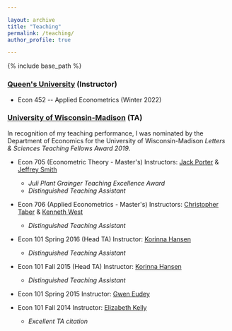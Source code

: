 ```yaml
---

layout: archive
title: "Teaching"
permalink: /teaching/
author_profile: true

---
```


{% include base_path %}


### [Queen's University](https://www.econ.queensu.ca/) (Instructor)

- Econ 452 -- Applied Econometrics (Winter 2022)

### [University of Wisconsin-Madison](https://econ.wisc.edu/) (TA)
In recognition of my teaching performance, I was nominated by the Department of Economics for the University of Wisconsin-Madison *Letters & Sciences Teaching Fellows Award 2019*.

- Econ 705 (Econometric Theory - Master's) Instructors: [Jack Porter](https://www.ssc.wisc.edu/~jrporter/) & [Jeffrey Smith](https://sites.google.com/site/econjeffsmith/home)
  - _Juli Plant Grainger Teaching Excellence Award_
  - _Distinguished Teaching Assistant_

- Econ 706 (Applied Econometrics - Master's)  Instructors: [Christopher Taber](https://www.ssc.wisc.edu/~ctaber/) & [Kenneth West](https://www.ssc.wisc.edu/~kwest/)  
  - _Distinguished Teaching Assistant_

- Econ 101 Spring 2016 (Head TA) Instructor: [Korinna Hansen](https://www.ssc.wisc.edu/~kohansen/)
    - _Distinguished Teaching Assistant_

- Econ 101 Fall 2015 (Head TA) Instructor: [Korinna Hansen](https://www.ssc.wisc.edu/~kohansen/)
    - _Distinguished Teaching Assistant_

- Econ 101 Spring 2015 Instructor: [Gwen Eudey](https://econ.wisc.edu/staff/eudey-gwen/)

- Econ 101 Fall 2014 Instructor: [Elizabeth Kelly](https://econ.wisc.edu/staff/kelly-elizabeth/) 
    - _Excellent TA citation_
